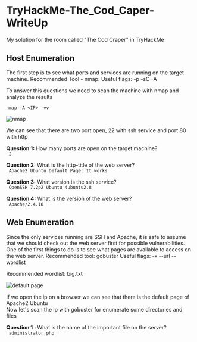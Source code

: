 # TryHackMe-The_Cod_Caper-WriteUp
My solution for the room called "The Cod Craper" in TryHackMe

## Host Enumeration 

<p> The first step is to see what ports and services are running on the target machine. 
Recommended Tool - nmap:
Useful flags: -p -sC -A </p>

<p> To answer this questions we need to scan the machine with nmap and analyze the results</p>

```nmap 
nmap -A <IP> -vv
```
![nmap](https://user-images.githubusercontent.com/67475596/103458587-e65f9400-4d09-11eb-85da-2f2e1c717200.png)

We can see that there are two port open, 22 with ssh service and port 80 with http


**Question 1:** How many ports are open on the target machine? <br>
<code> 2 </code>

**Question 2:** What is the http-title of the web server? <br>
<code> Apache2 Ubuntu Default Page: It works </code>

**Question 3:** What version is the ssh service? <br>
<code> OpenSSH 7.2p2 Ubuntu 4ubuntu2.8 </code>

**Question 4:** What is the version of the web server? <br>
<code> Apache/2.4.18 </code>

## Web Enumeration 

<p> Since the only services running are SSH and Apache, it is safe to assume that we should check out the web server first for possible vulnerabilities. One of the first things to do is to see what pages are available to access on the web server.
Recommended tool: gobuster
Useful flags: -x --url --wordlist 
	
Recommended wordlist: big.txt </p>

![default page](https://user-images.githubusercontent.com/67475596/103477313-f9cc3700-4dbd-11eb-877f-d61c426166f8.png)

<p>If we open the ip on a browser we can see that there is the default page of Apache2 Ubuntu <br>
Now let's scan the ip with gobuster for enumerate some directories and files</p>

**Question 1 :** What is the name of the important file on the server? <br>
<code> administrator.php </code>

